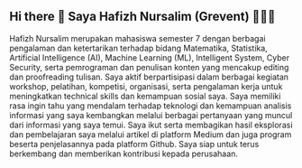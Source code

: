 ## Hi there 🤙 Saya Hafizh Nursalim (Grevent) 👨‍💻👾

Hafizh Nursalim merupakan mahasiswa semester 7 dengan berbagai pengalaman dan ketertarikan terhadap bidang Matematika, Statistika, Artificial Intelligence (AI), Machine Learning (ML), Intelligent System, Cyber Security, serta pemrograman dan penulisan konten yang mencakup editing dan proofreading tulisan. Saya aktif berpartisipasi dalam berbagai kegiatan workshop, pelatihan, kompetisi, organisasi, serta pengalaman kerja untuk meningkatkan technical skills dan kemampuan sosial saya. Saya memiliki rasa ingin tahu yang mendalam terhadap teknologi dan kemampuan analisis informasi yang saya kembangkan melalui berbagai pertanyaan yang muncul dari informasi yang saya temui. Saya ikut serta membagikan hasil eksplorasi dan pembelajaran saya melalui artikel di platform Medium dan juga program beserta penjelasannya pada platform Github. Saya siap untuk terus berkembang dan memberikan kontribusi kepada perusahaan.

<!--
**HafizhNursalim/HafizhNursalim** is a ✨ _special_ ✨ repository because its `README.md` (this file) appears on your GitHub profile.

Here are some ideas to get you started:

- 🔭 I’m currently working on ...
- 🌱 I’m currently learning ...
- 👯 I’m looking to collaborate on ...
- 🤔 I’m looking for help with ...
- 💬 Ask me about ...
- 📫 How to reach me: ...
- 😄 Pronouns: ...
- ⚡ Fun fact: ...
-->
